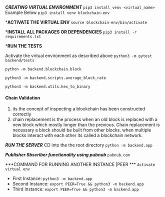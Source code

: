 ***CREATING VIRTUAL ENVIRONMENT***
```pip3 install venv <virtual_name>```
Example Below 
```pip3 install venv blockchain-env```

***ACTIVATE THE VIRTUAL ENV**
```source blockchain-env/bin/activate ```

***INSTALL ALL PACKAGES OR DEPENDENCIES**
```pip3 install -r requirements.txt```


***RUN THE TESTS**

Activate the virtual environment as described above 
```python3 -m pytest backend/tests ```

<!-- command for running modules or files  -->
```python -m backend.blockchain.block ```
<!-- running average block rate file  -->
```python3 -m backend.scripts.average_block_rate```
<!-- running conversion rate file  -->
```python3 -m backend.utils.hex_to_binary```


#### Chain Validation 
1. its the concept of inspecting a blockchain has been constructed correctly 
2. chain replacement is the process when an old block is replaced with a new block which mostly longer than the previous. Chain replacement is necessary a block should be built from other blocks. when multiple blocks interact with each other its called a blockchain network.

***RUN THE SERVER***
CD into the the root directory 
```python -m backend.app```

***Publisher Sbscriber functionality using pubnub***
```pubnub.com```

***COMMAND FOR RUNNING ANOTHER INSTANCE |PEER ***
```Activate virtual env```
* First Instance: ```python3 -m backend.app```
* Second Instance: ```export PEER=True && python3 -m backend.app```
* Third Instance: ```export PEER=True && python3 -m backend.app```